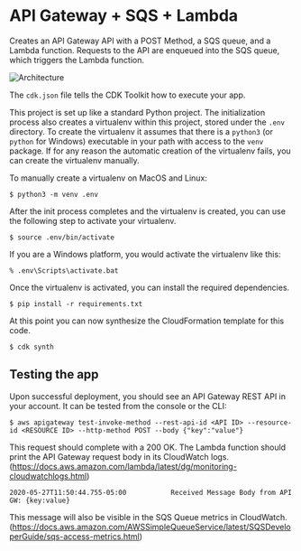 # API Gateway + SQS + Lambda

Creates an API Gateway API with a POST Method, a SQS queue, and a Lambda function. Requests to the API are enqueued into the SQS queue, which triggers the Lambda function.

![Architecture](architecture.png)

The `cdk.json` file tells the CDK Toolkit how to execute your app.

This project is set up like a standard Python project. The initialization process also creates a virtualenv within this
project, stored under the `.env` directory. To create the virtualenv it assumes that there is a `python3` (or `python`
for Windows) executable in your path with access to the `venv` package. If for any reason the automatic creation of the
virtualenv fails, you can create the virtualenv manually.

To manually create a virtualenv on MacOS and Linux:

```
$ python3 -m venv .env
```

After the init process completes and the virtualenv is created, you can use the following
step to activate your virtualenv.

```
$ source .env/bin/activate
```

If you are a Windows platform, you would activate the virtualenv like this:

```
% .env\Scripts\activate.bat
```

Once the virtualenv is activated, you can install the required dependencies.

```
$ pip install -r requirements.txt
```

At this point you can now synthesize the CloudFormation template for this code.

```
$ cdk synth
```

## Testing the app

Upon successful deployment, you should see an API Gateway REST API in your account. It can be tested from the console or the CLI:

```
$ aws apigateway test-invoke-method --rest-api-id <API ID> --resource-id <RESOURCE ID> --http-method POST --body {"key":"value"}
```

This request should complete with a 200 OK. The Lambda function should print the API Gateway request body in its CloudWatch logs. (https://docs.aws.amazon.com/lambda/latest/dg/monitoring-cloudwatchlogs.html)

```
2020-05-27T11:50:44.755-05:00           Received Message Body from API GW: {key:value}
```

This message will also be visible in the SQS Queue metrics in CloudWatch. (https://docs.aws.amazon.com/AWSSimpleQueueService/latest/SQSDeveloperGuide/sqs-access-metrics.html)
